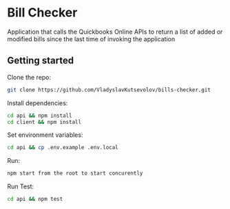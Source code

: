 # Bill Checker

Application that calls the Quickbooks Online APIs to return a list of added or modified bills since the last time of invoking the application

## Getting started

Clone the repo:
```bash
git clone https://github.com/VladyslavKutsevolov/bills-checker.git
```

Install dependencies:
```bash
cd api && npm install
cd client && npm install
```
Set environment variables:
```bash
cd api && cp .env.example .env.local
```

Run:
```bash
npm start from the root to start concurently
```

Run Test:
```bash
cd api && npm test
```

